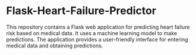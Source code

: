 # Flask-Heart-Failure-Predictor
This repository contains a Flask web application for predicting heart failure risk based on medical data. It uses a machine learning model to make predictions. The application provides a user-friendly interface for entering medical data and obtaining predictions.
